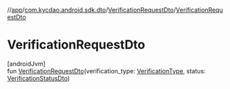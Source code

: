 //[app](../../../index.md)/[com.kycdao.android.sdk.dto](../index.md)/[VerificationRequestDto](index.md)/[VerificationRequestDto](-verification-request-dto.md)

# VerificationRequestDto

[androidJvm]\
fun [VerificationRequestDto](-verification-request-dto.md)(verification_type: [VerificationType](../../com.kycdao.android.sdk.model/-verification-type/index.md), status: [VerificationStatusDto](../../com.kycdao.android.sdk.model/-verification-status-dto/index.md))
